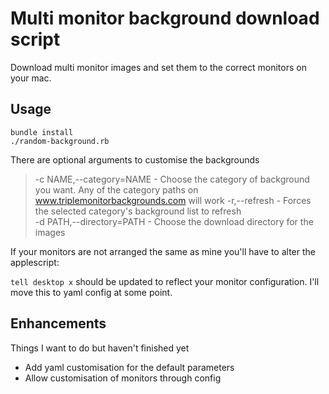 # Multi monitor background download script

Download multi monitor images and set them to the correct monitors on your mac.

## Usage

    bundle install
    ./random-background.rb

There are optional arguments to customise the backgrounds

> -c NAME,--category=NAME - Choose the category of background you want. Any of the category paths on www.triplemonitorbackgrounds.com will work
> -r,--refresh - Forces the selected category's background list to refresh  
> -d PATH,--directory=PATH - Choose the download directory for the images


If your monitors are not arranged the same as mine you'll have to alter the applescript:

`tell desktop x` should be updated to reflect your monitor configuration. I'll move this to yaml config at some point.

## Enhancements

Things I want to do but haven't finished yet

* Add yaml customisation for the default parameters
* Allow customisation of monitors through config
